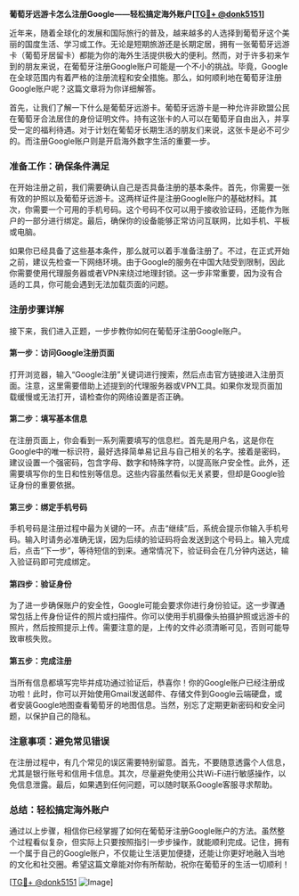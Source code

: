 **葡萄牙远游卡怎么注册Google——轻松搞定海外账户[[TG💪+ @donk5151](https://t.me/s/donk5151)]**

近年来，随着全球化的发展和国际旅行的普及，越来越多的人选择到葡萄牙这个美丽的国度生活、学习或工作。无论是短期旅游还是长期定居，拥有一张葡萄牙远游卡（葡萄牙居留卡）都能为你的海外生活提供极大的便利。然而，对于许多初来乍到的朋友来说，在葡萄牙注册Google账户可能是一个不小的挑战。毕竟，Google在全球范围内有着严格的注册流程和安全措施。那么，如何顺利地在葡萄牙注册Google账户呢？这篇文章将为你详细解答。

首先，让我们了解一下什么是葡萄牙远游卡。葡萄牙远游卡是一种允许非欧盟公民在葡萄牙合法居住的身份证明文件。持有这张卡的人可以在葡萄牙自由出入，并享受一定的福利待遇。对于计划在葡萄牙长期生活的朋友们来说，这张卡是必不可少的。而注册Google账户则是开启海外数字生活的重要一步。

### **准备工作：确保条件满足**
在开始注册之前，我们需要确认自己是否具备注册的基本条件。首先，你需要一张有效的护照以及葡萄牙远游卡。这两样证件是注册Google账户的基础材料。其次，你需要一个可用的手机号码。这个号码不仅可以用于接收验证码，还能作为账户的一部分进行绑定。最后，确保你的设备能够正常访问互联网，比如手机、平板或电脑。

如果你已经具备了这些基本条件，那么就可以着手准备注册了。不过，在正式开始之前，建议先检查一下网络环境。由于Google的服务在中国大陆受到限制，因此你需要使用代理服务器或者VPN来绕过地理封锁。这一步非常重要，因为没有合适的工具，你可能会遇到无法加载页面的问题。

### **注册步骤详解**
接下来，我们进入正题，一步步教你如何在葡萄牙注册Google账户。

#### **第一步：访问Google注册页面**
打开浏览器，输入“Google注册”关键词进行搜索，然后点击官方链接进入注册页面。注意，这里需要借助上述提到的代理服务器或VPN工具。如果你发现页面加载缓慢或无法打开，请检查你的网络设置是否正确。

#### **第二步：填写基本信息**
在注册页面上，你会看到一系列需要填写的信息栏。首先是用户名，这是你在Google中的唯一标识符，最好选择简单易记且与自己相关的名字。接着是密码，建议设置一个强密码，包含字母、数字和特殊字符，以提高账户安全性。此外，还需要填写你的生日和性别等信息。这些内容虽然看似无关紧要，但却是Google验证身份的重要依据。

#### **第三步：绑定手机号码**
手机号码是注册过程中最为关键的一环。点击“继续”后，系统会提示你输入手机号码。输入时请务必准确无误，因为后续的验证码将会发送到这个号码上。输入完成后，点击“下一步”，等待短信的到来。通常情况下，验证码会在几分钟内送达，输入验证码即可完成绑定。

#### **第四步：验证身份**
为了进一步确保账户的安全性，Google可能会要求你进行身份验证。这一步骤通常包括上传身份证件的照片或扫描件。你可以使用手机摄像头拍摄护照或远游卡的照片，然后按照提示上传。需要注意的是，上传的文件必须清晰可见，否则可能导致审核失败。

#### **第五步：完成注册**
当所有信息都填写完毕并成功通过验证后，恭喜你！你的Google账户已经注册成功啦！此时，你可以开始使用Gmail发送邮件、存储文件到Google云端硬盘，或者安装Google地图查看葡萄牙的地图信息。当然，别忘了定期更新密码和安全问题，以保护自己的隐私。

### **注意事项：避免常见错误**
在注册过程中，有几个常见的误区需要特别留意。首先，不要随意透露个人信息，尤其是银行账号和信用卡信息。其次，尽量避免使用公共Wi-Fi进行敏感操作，以免信息泄露。最后，如果遇到任何问题，可以随时联系Google客服寻求帮助。

### **总结：轻松搞定海外账户**
通过以上步骤，相信你已经掌握了如何在葡萄牙注册Google账户的方法。虽然整个过程看似复杂，但实际上只要按照指引一步步操作，就能顺利完成。记住，拥有一个属于自己的Google账户，不仅能让生活更加便捷，还能让你更好地融入当地的文化和社交圈。希望这篇文章能对你有所帮助，祝你在葡萄牙的生活一切顺利！

[[TG💪+ @donk5151](https://t.me/s/donk5151) ![Image](https://i.postimg.cc/rwNCRYN7/Snipaste-2025-04-30-17-27-05.png)]